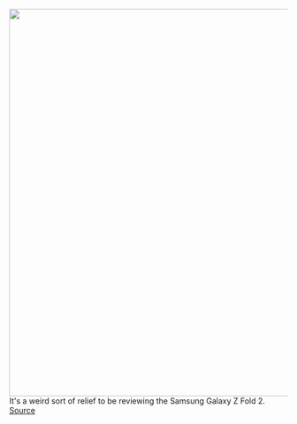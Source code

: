 <img src='https://cdn0.vox-cdn.com/hermano/verge/product/image/9388/vpavic_200907_4181_0010_1.jpg' width='700px' /><br/>
It's a weird sort of relief to be reviewing the Samsung Galaxy Z Fold 2.
<a href='https://www.theverge.com/21427462/samsung-galaxy-z-fold-2-review'> Source <a/>